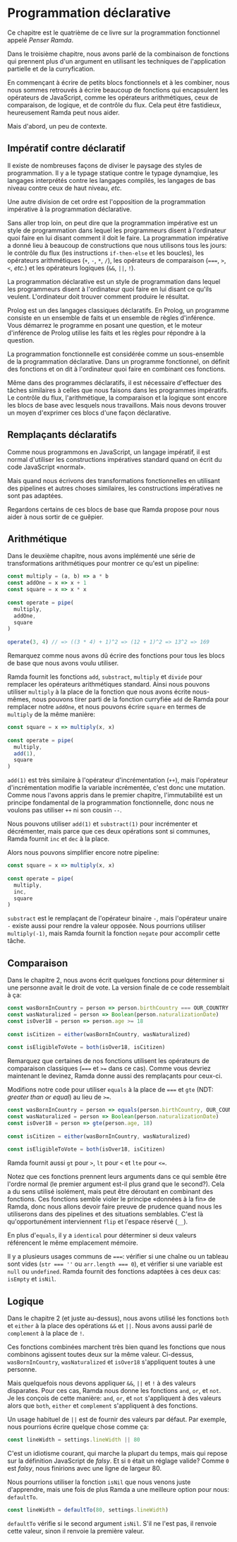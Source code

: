 # Programmation déclarative

Ce chapitre est le quatrième de ce livre sur la programmation fonctionnel appelé _Penser Ramda_.

Dans le troisième chapitre, nous avons parlé de la combinaison de fonctions qui prennent plus d'un argument en utilisant  les techniques de l'application partielle et de la curryfication.

En commençant à écrire de petits blocs fonctionnels et à les combiner, nous nous sommes retrouvés à écrire beaucoup de fonctions qui encapsulent les opérateurs de JavaScript, comme les opérateurs arithmétiques, ceux de comparaison, de logique, et de contrôle du flux. Cela peut être fastidieux, heureusement Ramda peut nous aider.

Mais d'abord, un peu de contexte.

## Impératif contre déclaratif

Il existe de nombreuses façons de diviser le paysage des styles de programmation. Il y a le typage statique contre le typage dynamqiue, les langages interprétés contre les langages compilés, les langages de bas niveau contre ceux de haut niveau, _etc._

Une autre division de cet ordre est l'opposition de la programmation impérative à la programmation déclarative.

Sans aller trop loin, on peut dire que la programmation impérative est un style de programmation dans lequel les programmeurs disent à l'ordinateur quoi faire en lui disant comment il doit le faire. La programmation impérative a donné lieu à beaucoup de constructions que nous utilisons tous les jours: le contrôle du flux (les instructions `if-then-else` et les boucles), les opérateurs arithmétiques (`+`, `-`, `*`, `/`), les opérateurs de comparaison (`===`, `>`, `<`, _etc._) et les opérateurs logiques (`&&`, `||`, `!`).

La programmation déclarative est un style de programmation dans lequel les programmeurs disent à l'ordinateur quoi faire en lui disant ce qu'ils veulent. L'ordinateur doit trouver comment produire le résultat.

Prolog est un des langages classiques déclaratifs. En Prolog, un programme consiste en un ensemble de faits et un ensemble de règles d'inférence. Vous démarrez le programme en posant une question, et le moteur d'inférence de Prolog utilise les faits et les règles pour répondre à la question.

La programmation fonctionnelle est considérée comme un sous-ensemble de la programmation déclarative. Dans un programme fonctionnel, on définit des fonctions et on dit à l'ordinateur quoi faire en combinant ces fonctions.

Même dans des programmes déclaratifs, il est nécessaire d'effectuer des tâches similaires à celles que nous faisons dans les programmes impératifs. Le contrôle du flux, l'arithmétique, la comparaison et la logique sont encore les blocs de base avec lesquels nous travaillons. Mais nous devons trouver un moyen d'exprimer ces blocs d'une façon déclarative.

## Remplaçants déclaratifs

Comme nous programmons en JavaScript, un langage impératif, il est normal d'utiliser les constructions impératives standard quand on écrit du code JavaScript «normal».

Mais quand nous écrivons des transformations fonctionnelles en utilisant des pipelines et autres choses similaires, les constructions impératives ne sont pas adaptées.

Regardons certains de ces blocs de base que Ramda propose pour nous aider à nous sortir de ce guêpier.

## Arithmétique

Dans le deuxième chapitre, nous avons implémenté une série de transformations arithmétiques pour montrer ce qu'est un pipeline:

```js
const multiply = (a, b) => a * b
const addOne = x => x + 1
const square = x => x * x
 
const operate = pipe(
  multiply,
  addOne,
  square
)
 
operate(3, 4) // => ((3 * 4) + 1)^2 => (12 + 1)^2 => 13^2 => 169
```

Remarquez comme nous avons dû écrire des fonctions pour tous les blocs de base que nous avons voulu utiliser.

Ramda fournit les fonctions `add`, `substract`, `multiply` et `divide` pour remplacer les opérateurs arithmétiques standard. Ainsi nous pouvons utiliser `multiply` à la place de la fonction que nous avons écrite nous-mêmes, nous pouvons tirer parti de la fonction curryfiée `add` de Ramda pour remplacer notre `addOne`, et nous pouvons écrire `square` en termes de `multiply` de la même manière:

```js
const square = x => multiply(x, x)
 
const operate = pipe(
  multiply,
  add(1),
  square
)
```

`add(1)` est très similaire à l'opérateur d'incrémentation (`++`), mais l'opérateur d'incrémentation modifie la variable incrémentée, c'est donc une mutation. Comme nous l'avons appris dans le premier chapitre, l'immutabilité est un principe fondamental de la programmation fonctionnelle, donc nous ne voulons pas utiliser `++` ni son cousin `--`.

Nous pouvons utiliser `add(1)` et `substract(1)` pour incrémenter et décrémenter, mais parce que ces deux opérations sont si communes, Ramda fournit `inc` et `dec` à la place.

Alors nous pouvons simplifier encore notre pipeline:

```js
const square = x => multiply(x, x)
 
const operate = pipe(
  multiply,
  inc,
  square
)
```

`substract` est le remplaçant de l'opérateur binaire `-`, mais l'opérateur unaire `-` existe aussi pour rendre la valeur opposée. Nous pourrions utiliser `multiply(-1)`, mais Ramda fournit la fonction `negate` pour accomplir cette tâche.

## Comparaison

Dans le chapitre 2, nous avons écrit quelques fonctions pour déterminer si une personne avait le droit de vote. La version finale de ce code ressemblait à ça:

```js
const wasBornInCountry = person => person.birthCountry === OUR_COUNTRY
const wasNaturalized = person => Boolean(person.naturalizationDate)
const isOver18 = person => person.age >= 18
 
const isCitizen = either(wasBornInCountry, wasNaturalized)
 
const isEligibleToVote = both(isOver18, isCitizen)
```

Remarquez que certaines de nos fonctions utilisent les opérateurs de comparaison classiques (`===` et `>=` dans ce cas). Comme vous devriez maintenant le devinez, Ramda donne aussi des remplaçants pour ceux-ci.

Modifions notre code pour utiliser `equals` à la place de `===` et `gte` (NDT: _greater than or equal_) au lieu de `>=`.

```js
const wasBornInCountry = person => equals(person.birthCountry, OUR_COUNTRY)
const wasNaturalized = person => Boolean(person.naturalizationDate)
const isOver18 = person => gte(person.age, 18)
 
const isCitizen = either(wasBornInCountry, wasNaturalized)
 
const isEligibleToVote = both(isOver18, isCitizen)
```

Ramda fournit aussi `gt` pour `>`, `lt` pour `<` et `lte` pour `<=`.

Notez que ces fonctions prennent leurs arguments dans ce qui semble être l'ordre normal (le premier argument est-il plus grand que le second?). Cela a du sens utilisé isolément, mais peut être déroutant en combinant des fonctions. Ces fonctions semble violer le principe «données à la fin» de Ramda, donc nous allons devoir faire preuve de prudence quand nous les utiliserons dans des pipelines et des situations semblables. C'est là qu'opportunément interviennent `flip` et l'espace réservé (`__`).

En plus d'`equals`, il y a `identical` pour déterminer si deux valeurs référencent le même emplacement mémoire.

Il y a plusieurs usages communs de `===`: vérifier si une chaîne ou un tableau sont vides (`str === ''` ou `arr.length === 0`), et vérifier si une variable est `null` ou `undefined`. Ramda fournit des fonctions adaptées à ces deux cas: `isEmpty` et `isNil`.

## Logique

Dans le chapitre 2 (et juste au-dessus), nous avons utilisé les fonctions `both` et `either` à la place des opérations `&&` et `||`. Nous avons aussi parlé de `complement` à la place de `!`.

Ces fonctions combinées marchent très bien quand les fonctions que nous combinons agissent toutes deux sur la même valeur. Ci-dessus, `wasBornInCountry`, `wasNaturalized` et `isOver18` s'appliquent toutes à une personne.

Mais quelquefois nous devons appliquer `&&`, `||` et `!` à des valeurs disparates. Pour ces cas, Ramda nous donne les fonctions `and`, `or`, et `not`. Je les conçois de cette manière: `and`, `or`, et `not` s'appliquent à des valeurs alors que `both`, `either` et `complement` s'appliquent à des fonctions.

Un usage habituel de `||` est de fournir des valeurs par défaut. Par exemple, nous pourrions écrire quelque chose comme ça:

```js
const lineWidth = settings.lineWidth || 80
```

C'est un idiotisme courant, qui marche la plupart du temps, mais qui repose sur la définition JavaScript de _falsy_. Et si `0` était un réglage valide? Comme `0` est _falsy_, nous finirions avec une ligne de largeur 80.

Nous pourrions utiliser la fonction `isNil` que nous venons juste d'apprendre, mais une fois de plus Ramda a une meilleure option pour nous: `defaultTo`.

```js
const lineWidth = defaultTo(80, settings.lineWidth)
```

`defaultTo` vérifie si le second argument `isNil`. S'il ne l'est pas, il renvoie cette valeur, sinon il renvoie la première valeur.
